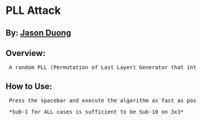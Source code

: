 # PLL Attack
## By: [Jason Duong](https://www.worldcubeassociation.org/persons/2017DUON12)

## Overview: 
  <pre> A random PLL (Permutation of Last Layer) Generator that intends to improve execution of PLL algorithms. </pre>

## How to Use:
  <pre> Press the spacebar and execute the algorithm as fast as possible. </pre>
  <pre> *Sub-1 for ALL cases is sufficient to be Sub-10 on 3x3*      ;) </pre>
